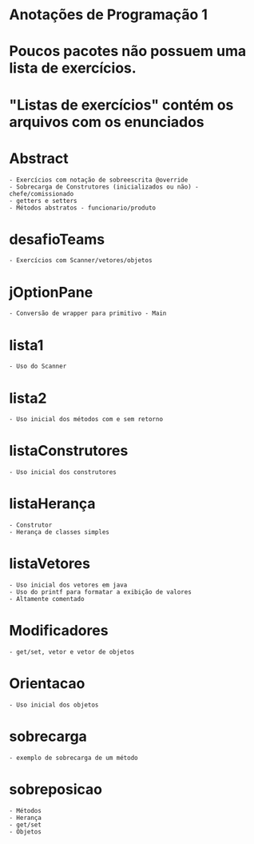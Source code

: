 # Anotações de Programação 1
# Poucos pacotes não possuem uma lista de exercícios.
# "Listas de exercícios" contém os arquivos com os enunciados

# Abstract
	- Exercícios com notação de sobreescrita @override
	- Sobrecarga de Construtores (inicializados ou não) - chefe/comissionado
	- getters e setters
	- Métodos abstratos - funcionario/produto

# desafioTeams
	- Exercícios com Scanner/vetores/objetos

# jOptionPane
	- Conversão de wrapper para primitivo - Main
	
# lista1
	- Uso do Scanner

# lista2
	- Uso inicial dos métodos com e sem retorno

# listaConstrutores
	- Uso inicial dos construtores

# listaHerança
	- Construtor
	- Herança de classes simples

# listaVetores
	- Uso inicial dos vetores em java
	- Uso do printf para formatar a exibição de valores
	- Altamente comentado

# Modificadores
	- get/set, vetor e vetor de objetos

# Orientacao
	- Uso inicial dos objetos

# sobrecarga
	- exemplo de sobrecarga de um método

# sobreposicao
	- Métodos
	- Herança
	- get/set
	- Objetos

